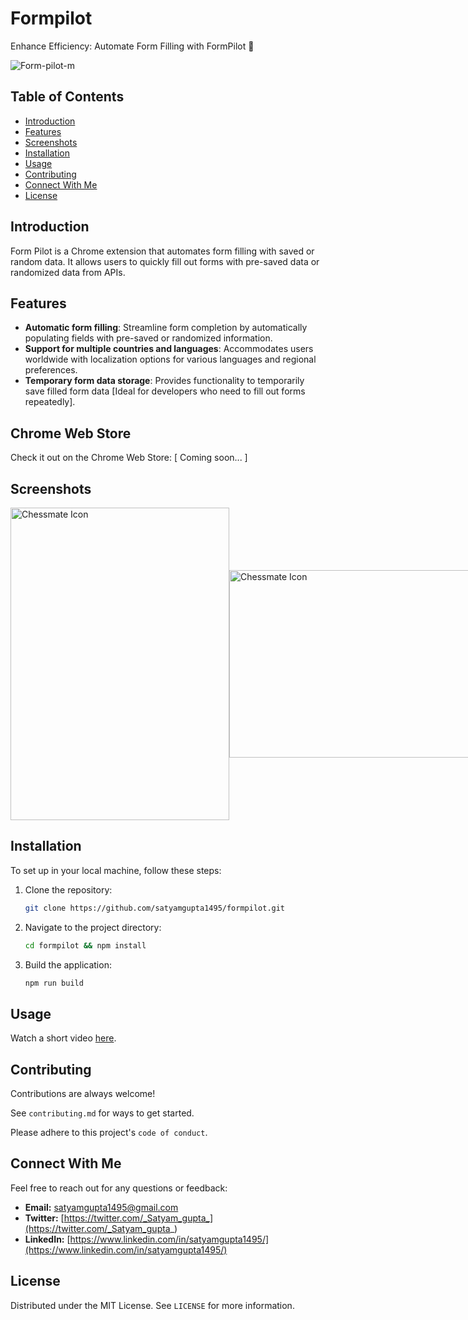 # Formpilot
Enhance Efficiency: Automate Form Filling with FormPilot 🤖


![Form-pilot-m](https://github.com/satyamgupta1495/formpilot/assets/51158766/fd6fdfcc-0abb-4531-9827-c0d324c93e06)



## Table of Contents

- [Introduction](#introduction)
- [Features](#features)
- [Screenshots](#screenshots)
- [Installation](#installation)
- [Usage](#usage)
- [Contributing](#contributing)
- [Connect With Me](#connect-with-me)
- [License](#license)

## Introduction

Form Pilot is a Chrome extension that automates form filling with saved or random data. It allows users to quickly fill out forms with pre-saved data or randomized data from APIs.

## Features
- **Automatic form filling**: Streamline form completion by automatically populating fields with pre-saved or randomized information.
- **Support for multiple countries and languages**: Accommodates users worldwide with localization options for various languages and regional preferences.
- **Temporary form data storage**: Provides functionality to temporarily save filled form data [Ideal for developers who need to fill out forms repeatedly].


## Chrome Web Store

Check it out on the Chrome Web Store: [ Coming soon... ]


## Screenshots

<div style="display: flex; align-items: center;">
  <img src="https://github.com/satyamgupta1495/formpilot/assets/51158766/579d766b-1364-468a-900c-2ce96159f83b" alt="Chessmate Icon" style="width: 350px; height: 500px; ">  
  <img src="https://github.com/satyamgupta1495/formpilot/assets/51158766/84a1b97d-a936-47bc-b8fe-98f74d0f6f43" alt="Chessmate Icon" style="width: 500px; height:300px; ">
</div>


## Installation

To set up in your local machine, follow these steps:

1. Clone the repository:
   ```sh
   git clone https://github.com/satyamgupta1495/formpilot.git
   ```

2. Navigate to the project directory:
   ```sh
   cd formpilot && npm install
   ```

3. Build the application:
   ```sh
   npm run build
   ```

## Usage

Watch a short video [here](https://www.youtube.com/watch?v=4VlqKJ8tSKo).


## Contributing

Contributions are always welcome!

See `contributing.md` for ways to get started.

Please adhere to this project's `code of conduct`.

## Connect With Me

Feel free to reach out for any questions or feedback:

- **Email:** [satyamgupta1495@gmail.com](mailto:satyamgupta1495@gmail.com)
- **Twitter:** [https://twitter.com/_Satyam_gupta_](https://twitter.com/_Satyam_gupta_)
- **LinkedIn:** [https://www.linkedin.com/in/satyamgupta1495/](https://www.linkedin.com/in/satyamgupta1495/)

## License

Distributed under the MIT License. See `LICENSE` for more information.
